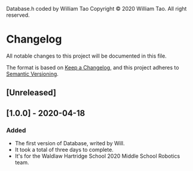Database.h coded by William Tao
Copyright © 2020 William Tao. All right reserved.

# Changelog
All notable changes to this project will be documented in this file.

The format is based on [Keep a Changelog](https://keepachangelog.com/en/1.0.0/),
and this project adheres to [Semantic Versioning](https://semver.org/spec/v2.0.0.html).

## [Unreleased]

## [1.0.0] - 2020-04-18
### Added
- The first version of Database, writed by Will.
- It took a total of three days to complete.
- It's for the Waldlaw Hartridge School 2020 Middle School Robotics team.

